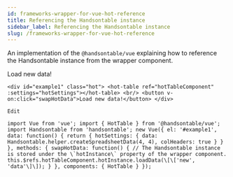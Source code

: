 ```yaml
---
id: frameworks-wrapper-for-vue-hot-reference
title: Referencing the Handsontable instance
sidebar_label: Referencing the Handsontable instance
slug: /frameworks-wrapper-for-vue-hot-reference
---
```


An implementation of the `@handsontable/vue` explaining how to reference the Handsontable instance from the wrapper component.

Load new data!

```
<div id="example1" class="hot"> <hot-table ref="hotTableComponent" :settings="hotSettings"></hot-table> <br/> <button v-on:click="swapHotData">Load new data!</button> </div>

Edit

import Vue from 'vue'; import { HotTable } from '@handsontable/vue'; import Handsontable from 'handsontable'; new Vue({ el: '#example1', data: function() { return { hotSettings: { data: Handsontable.helper.createSpreadsheetData(4, 4), colHeaders: true } } }, methods: { swapHotData: function() { // The Handsontable instance is stored under the \`hotInstance\` property of the wrapper component. this.$refs.hotTableComponent.hotInstance.loadData(\[\['new', 'data'\]\]); } }, components: { HotTable } });
```
